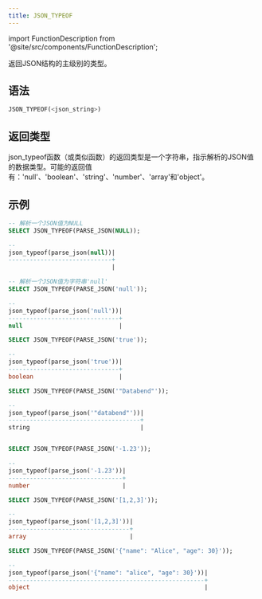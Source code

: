 ```yaml
---
title: JSON_TYPEOF
---
```

import FunctionDescription from '@site/src/components/FunctionDescription';

<FunctionDescription description="引入或更新: v1.2.91"/>

返回JSON结构的主级别的类型。

## 语法

```sql
JSON_TYPEOF(<json_string>)
```

## 返回类型

json_typeof函数（或类似函数）的返回类型是一个字符串，指示解析的JSON值的数据类型。可能的返回值有：'null'、'boolean'、'string'、'number'、'array'和'object'。

## 示例

```sql
-- 解析一个JSON值为NULL
SELECT JSON_TYPEOF(PARSE_JSON(NULL));

--
json_typeof(parse_json(null))|
-----------------------------+
                             |

-- 解析一个JSON值为字符串'null'
SELECT JSON_TYPEOF(PARSE_JSON('null'));

--
json_typeof(parse_json('null'))|
-------------------------------+
null                           |

SELECT JSON_TYPEOF(PARSE_JSON('true'));

--
json_typeof(parse_json('true'))|
-------------------------------+
boolean                        |

SELECT JSON_TYPEOF(PARSE_JSON('"Databend"'));

--
json_typeof(parse_json('"databend"'))|
-------------------------------------+
string                               |


SELECT JSON_TYPEOF(PARSE_JSON('-1.23'));

--
json_typeof(parse_json('-1.23'))|
--------------------------------+
number                          |

SELECT JSON_TYPEOF(PARSE_JSON('[1,2,3]'));

--
json_typeof(parse_json('[1,2,3]'))|
----------------------------------+
array                             |

SELECT JSON_TYPEOF(PARSE_JSON('{"name": "Alice", "age": 30}'));

--
json_typeof(parse_json('{"name": "alice", "age": 30}'))|
-------------------------------------------------------+
object                                                 |
```